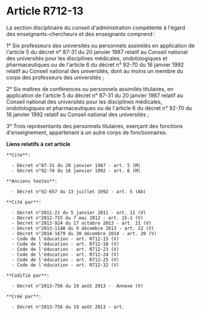 # Article R712-13

La section disciplinaire du conseil d'administration compétente à l'égard des enseignants-chercheurs et des enseignants
comprend :

1° Six professeurs des universités ou personnels assimilés en application de l'article 5 du décret n° 87-31 du 20 janvier
1987 relatif au Conseil national des universités pour les disciplines médicales, ondotologiques et pharmaceutiques ou de
l'article 6 du décret n° 92-70 du 16 janvier 1992 relatif au Conseil national des universités, dont au moins un membre du
corps des professeurs des universités ;

2° Six maîtres de conférences ou personnels assimilés titulaires, en application de l'article 5 du décret n° 87-31 du 20
janvier 1987 relatif au Conseil national des universités pour les disciplines médicales, ondotologiques et pharmaceutiques ou
de l'article 6 du décret n° 92-70 du 16 janvier 1992 relatif au Conseil national des universités ;

3° Trois représentants des personnels titulaires, exerçant des fonctions d'enseignement, appartenant à un autre corps de
fonctionnaires.

**Liens relatifs à cet article**

	**Cite**:

	  - Décret n°87-31 du 20 janvier 1987 - art. 5 (M)
	  - Décret n°92-70 du 16 janvier 1992 - art. 6 (M)

	**Anciens textes**:

	  - Décret n°92-657 du 13 juillet 1992 - art. 5 (Ab)

	**Cité par**:

	  - Décret n°2011-21 du 5 janvier 2011 - art. 11 (V)
	  - Décret n°2012-715 du 7 mai 2012 - art. 15-1 (V)
	  - Décret n°2013-924 du 17 octobre 2013 - art. 21 (V)
	  - Décret n°2013-1140 du 9 décembre 2013 - art. 22 (V)
	  - Décret n°2014-1679 du 30 décembre 2014 - art. 20 (V)
	  - Code de l'éducation - art. R712-15 (V)
	  - Code de l'éducation - art. R712-18 (V)
	  - Code de l'éducation - art. R712-23 (V)
	  - Code de l'éducation - art. R712-24 (V)
	  - Code de l'éducation - art. R712-25 (V)
	  - Code de l'éducation - art. R712-32 (V)

	**Codifié par**:

	  - Décret n°2013-756 du 19 août 2013 -  Annexe (V)

	**Créé par**:

	  - Décret n°2013-756 du 19 août 2013 - art.

